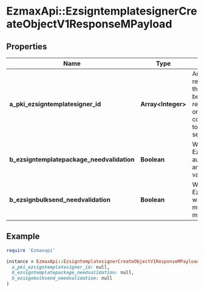 # EzmaxApi::EzsigntemplatesignerCreateObjectV1ResponseMPayload

## Properties

| Name | Type | Description | Notes |
| ---- | ---- | ----------- | ----- |
| **a_pki_ezsigntemplatesigner_id** | **Array&lt;Integer&gt;** | An array of unique IDs representing the object that were requested to be created.  They are returned in the same order as the array containing the objects to be created that was sent in the request. |  |
| **b_ezsigntemplatepackage_needvalidation** | **Boolean** | Whether the Ezsignbulksend was automatically modified and needs a manual validation |  |
| **b_ezsignbulksend_needvalidation** | **Boolean** | Whether the Ezsigntemplatepackage was automatically modified and needs a manual validation |  |

## Example

```ruby
require 'Ezmaxapi'

instance = EzmaxApi::EzsigntemplatesignerCreateObjectV1ResponseMPayload.new(
  a_pki_ezsigntemplatesigner_id: null,
  b_ezsigntemplatepackage_needvalidation: null,
  b_ezsignbulksend_needvalidation: null
)
```

